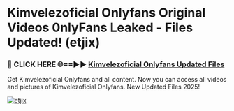 # Kimvelezoficial Onlyfans Original Videos 0nlyFans Leaked - Files Updated! (etjix)

<h3>🔴 CLICK HERE 🌐==►► <a href="https://tinyurl.com/ehrbuxhb" rel="nofollow">Kimvelezoficial Onlyfans Updated Files</a></h3>

Get Kimvelezoficial Onlyfans and all content. Now you can access all videos and pictures of Kimvelezoficial Onlyfans. New Updated Files 2025!

[![etjix](https://i.imgur.com/lVYEuWS.gif)](https://tinyurl.com/ehrbuxhb)
